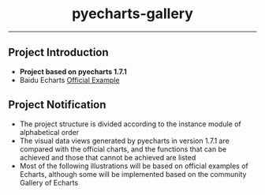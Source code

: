 <h1 align="center">pyecharts-gallery</h1>

---

## Project Introduction

* **Project based on pyecharts 1.7.1**
* Baidu Echarts [Official Example](https://www.echartsjs.com/examples/zh/)

## Project Notification

* The project structure is divided according to the instance module of alphabetical order
* The visual data views generated by pyecharts in version 1.7.1 are compared with the official charts, and the functions that can be achieved and those that cannot be achieved are listed
* Most of the following illustrations will be based on official examples of Echarts, although some will be implemented based on the community Gallery of Echarts
